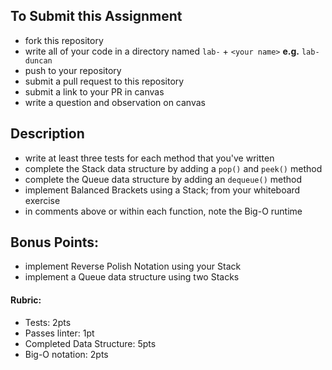 
## To Submit this Assignment
  * fork this repository
  * write all of your code in a directory named `lab-` + `<your name>` **e.g.** `lab-duncan`
  * push to your repository
  * submit a pull request to this repository
  * submit a link to your PR in canvas
  * write a question and observation on canvas

## Description
  * write at least three tests for each method that you've written
  * complete the Stack data structure by adding a `pop()` and `peek()` method
  * complete the Queue data structure by adding an `dequeue()` method
  * implement Balanced Brackets using a Stack; from your whiteboard exercise
  * in comments above or within each function, note the Big-O runtime

## Bonus Points:
  * implement Reverse Polish Notation using your Stack
  * implement a Queue data structure using two Stacks

#### Rubric:
* Tests: 2pts
* Passes linter: 1pt
* Completed Data Structure: 5pts
* Big-O notation: 2pts
